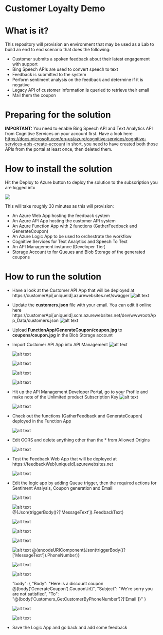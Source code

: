 # Customer Loyalty Demo

# What is it?
This repository will provision an environment that may be used as a Lab to build an end to end scenario that does the following:

*	Customer submits a spoken feedback about their latest engagement with support
*	Bing Speech APIs are used to convert speech to text
*	Feedback is submitted to the system
*	Perform sentiment analysis on the feedback and determine if it is negative
*	Legacy API of customer information is queried to retrieve their email
*	Mail them the coupon

# Preparing for the solution

**IMPORTANT:** You need to enable Bing Speech API and Text Analytics API from Cognitive Services on your account first. Have a look here https://docs.microsoft.com/en-us/azure/cognitive-services/cognitive-services-apis-create-account
In short, you need to have created both those APIs from the portal at least once, then deleted them.

# How to install the solution
Hit the Deploy to Azure button to deploy the solution to the subscription you are logged into

<a href="https://portal.azure.com/#create/Microsoft.Template/uri/https%3A%2F%2Fraw.githubusercontent.com%2Fsabbour%2Fcustomer-loyalty%2Fmaster%2FDeployment%2Fazuredeploy.json" target="_blank">
    <img src="http://azuredeploy.net/deploybutton.png"/>
</a>

This will take roughly 30 minutes as this will provision:

*	An Azure Web App hosting the feedback system
*	An Azure API App hosting the customer API system
*	An Azure Function App with 2 functions (GatherFeedback and GenerateCoupon)
*	An Azure Logic App to be used to orchestrate the workflow
*	Cognitive Services for Text Analytics and Speech To Text
*	An API Management instance (Developer Tier)
*	Storage Account to for Queues and Blob Storage of the generated coupons

# How to run the solution
*	Have a look at the Customer API App that will be deployed at https://customerApi[uniqueId].azurewebsites.net/swagger
	![alt text](Documentation/customerapi.PNG)

*	Update the **customers.json** file with your email. You can edit it online here https://customerApi[uniqueId].scm.azurewebsites.net/dev/wwwroot/App_Data/customers.json
	![alt text](Documentation/customerjson.PNG)

*	Upload **FunctionApp/GenerateCoupon/coupon.jpg** to **coupons/coupon.jpg** in the Blob Storage account

*	Import Customer API App into API Management
	![alt text](Documentation/apim1.PNG)

	![alt text](Documentation/apim2.PNG)

	![alt text](Documentation/apim3.PNG)

	![alt text](Documentation/apim4.PNG)

	![alt text](Documentation/apim5.PNG)

*	Hit up the API Management Developer Portal, go to your Profile and make note of the Unlimited product Subscription Key
	![alt text](Documentation/apim6.PNG)
	
	![alt text](Documentation/apim7.PNG)

*	Check out the functions (GatherFeedback and GenerateCoupon) deployed in the Function App

	![alt text](Documentation/functionapp.PNG)

*	Edit CORS and delete anything other than the * from Allowed Origins

	![alt text](Documentation/cors.PNG)

*	Test the Feedback Web App that will be deployed at https://feedbackWeb[uniqueId].azurewebsites.net	

	![alt text](Documentation/feedbackapp1.PNG)

*	Edit the logic app by adding Queue trigger, then the required actions for Sentiment Analysis, Coupon generation and Email

	![alt text](Documentation/logic1.PNG)
	
	![alt text](Documentation/logic2.PNG)	
	@{Json(triggerBody()?['MessageText']).FeedbackText}
	
	![alt text](Documentation/logic3.PNG)

	![alt text](Documentation/logic4.PNG)

	![alt text](Documentation/logic5.PNG)

	![alt text](Documentation/logic6.PNG)
	@{encodeURIComponent(Json(triggerBody()?['MessageText']).PhoneNumber)}
	
	![alt text](Documentation/logic7.PNG)

	![alt text](Documentation/logic7.1.PNG)
	
	"body": {
        "Body": "Here is a discount coupon @{body('GenerateCoupon').CouponUrl}",
        "Subject": "We're sorry you are not satisfied",
        "To": "@{body('Customers_GetCustomerByPhoneNumber')?['Email']}"
    }
	
	![alt text](Documentation/logic8.PNG)

	![alt text](Documentation/logic9.PNG)

*	Save the Logic App and go back and add some feedback